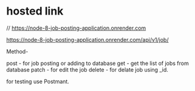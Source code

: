# hosted link

//      https://node-8-job-posting-application.onrender.com


https://node-8-job-posting-application.onrender.com/api/v1/job/


Method-

post - for job posting or adding to database
get - get the list of jobs from database
patch - for edit the job
delete - for delate job using _id.


for testing use Postmant.
